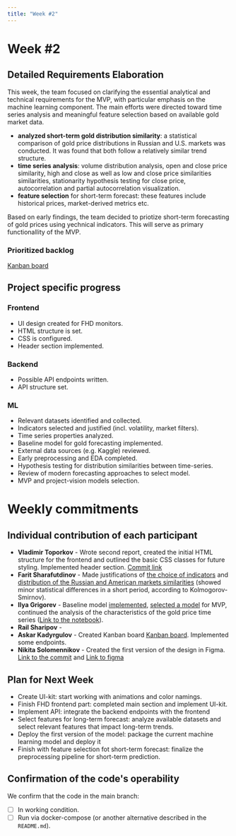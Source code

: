 ```yaml
---
title: "Week #2"
---
```


# **Week #2**

## Detailed Requirements Elaboration

This week, the team focused on clarifying the essential analytical and technical requirements for the MVP, with particular emphasis on the machine learning component. The main efforts were directed toward time series analysis and meaningful feature selection based on available gold market data. 
- **analyzed short-term gold distribution similarity**: a statistical comparison of gold price distributions in Russian and U.S. markets was conducted. It was found that both follow a relatively similar trend structure.
- **time series analysis**: volume distribution analysis, open and close price similarity, high and close as well as low and close price similarities similarities, stationarity hypothesis testing for close price, autocorrelation and partial autocorrelation visualization.
- **feature selection** for short-term forecast: these features include historical prices, market-derived metrics etc.
  
Based on early findings, the team decided to priotize short-term forecasting of gold prices using yechnical indicators. This will serve as primary functionallity of the MVP.


### Prioritized backlog

[Kanban board](https://raw.githubusercontent.com/IU-Capstone-Project-2025/Metalytics/refs/heads/main/Assets/kanban.png)

## Project specific progress

### Frontend

- UI design created for FHD monitors.
- HTML structure is set.
- CSS is configured.
- Header section implemented.

### Backend

- Possible API endpoints written.
- API structure set.

### ML

- Relevant datasets identified and collected.
- Indicators selected and justified (incl. volatility, market filters).
- Time series properties analyzed.
- Baseline model for gold forecasting implemented.
- External data sources (e.g. Kaggle) reviewed.
- Early preprocessing and EDA completed.
- Hypothesis testing for distribution similarities between time-series.
- Review of modern forecasting approaches to select model.
- MVP and project-vision models selection.


# Weekly commitments

## Individual contribution of each participant

- **Vladimir Toporkov** - Wrote second report, created the initial HTML structure for the frontend and outlined the basic CSS classes for future styling. Implemented header section. [Commit link](https://github.com/IU-Capstone-Project-2025/Metalytics/tree/f444cf51d3944f5d30b932c8e054c428f65f0da2/frontend)
- **Farit Sharafutdinov** -  Made justifications of [the choice of indicators](https://github.com/IU-Capstone-Project-2025/Metalytics/blob/dev/ml/reports/indicators_research.pdf) and [distribution of the Russian and American markets similarities](https://github.com/IU-Capstone-Project-2025/Metalytics/blob/dev/ml/reports/market_research.pdf) (showed minor statistical differences in a short period, according to Kolmogorov-Smirnov). 
- **Ilya Grigorev** - Baseline model [implemented](https://github.com/IU-Capstone-Project-2025/Metalytics/blob/dev/ml/notebooks/baseline_model.json), [selected a model](https://github.com/IU-Capstone-Project-2025/Metalytics/blob/dev/ml/reports/Literature%20Review.pdf) for MVP, continued the analysis of the characteristics of the gold price time series ([Link to the notebook](https://github.com/IU-Capstone-Project-2025/Metalytics/tree/93ce41f1691ca2afeca3f958e92c372c776c19fb/ml/notebooks)).
- **Rail Sharipov** - 
- **Askar Kadyrgulov** - Created Kanban board [Kanban board](https://raw.githubusercontent.com/IU-Capstone-Project-2025/Metalytics/refs/heads/main/Assets/kanban.png). Implemented some endpoints.
- **Nikita Solomennikov** - Created the first version of the design in Figma. [Link to the commit](https://github.com/IU-Capstone-Project-2025/Metalytics/tree/509f6572b024702642f3b48c39dac67211d82f0c/Assets) and [Link to figma](https://www.figma.com/design/oqrwNbnmT7rRQNl58pdCmO/Metalytics?node-id=0-1&p=f&t=QLLxiA6znFkthbYE-0)

## Plan for Next Week

- Create UI-kit: start working with animations and color namings.
- Finish FHD frontend part: completed main section and implement UI-kit.
- Implement API: integrate the backend endpoints with the frontend
- Select features for long-term forecast: analyze available datasets and select relevant features that impact long-term trends.
- Deploy the first version of the model: package the current machine learning model and deploy it
- Finish with feature selection fot short-term forecast:  finalize the preprocessing pipeline for short-term prediction.

## Confirmation of the code's operability

We confirm that the code in the main branch:
- [ ] In working condition.
- [ ] Run via docker-compose (or another alternative described in the `README.md`).

